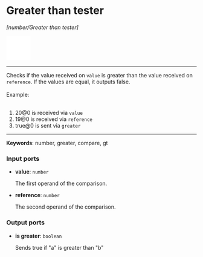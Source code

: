 # Greater than tester

_[number/Greater than tester]_

![icon](</assets/icons/c3fdd7fb-1ae3-400a-bf93-30e24b1ea004.png>)

---

Checks if the value received on `value` is greater than the value received on `reference`. If the values are equal, it outputs false.<br>
<br>
Example:<br>
<br>
1. 20@0 is received via `value`<br>
2. 19@0 is received via `reference`<br>
3. true@0 is sent via `greater`<br>

---

__Keywords__: number, greater, compare, gt

### Input ports

* __value__: ` number `

    The first operand of the comparison.<br>


* __reference__: ` number `

    The second operand of the comparison.<br>

### Output ports

* __is greater__: ` boolean `

    Sends true if "a" is greater than "b"<br>

